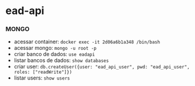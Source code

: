 # ead-api

### MONGO

- acessar container: `docker exec -it 2d06a6b1a348 /bin/bash`
- acessar mongo: `mongo -u root -p`
- criar banco de dados: `use eadapi`
- listar bancos de dados: `show databases`
- criar user: `db.createUser({user: "ead_api_user", pwd: "ead_api_user", roles: ["readWrite"]})`
- listar users: `show users`
